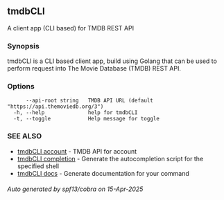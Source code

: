 ## tmdbCLI

A client app (CLI based) for TMDB REST API

### Synopsis

tmdbCLI is a CLI based client app, build using Golang that can be used
to perform request into The Movie Database (TMDB) REST API.

### Options

```
      --api-root string   TMDB API URL (default "https://api.themoviedb.org/3")
  -h, --help              help for tmdbCLI
  -t, --toggle            Help message for toggle
```

### SEE ALSO

* [tmdbCLI account](tmdbCLI_account.md)	 - TMDB API for account
* [tmdbCLI completion](tmdbCLI_completion.md)	 - Generate the autocompletion script for the specified shell
* [tmdbCLI docs](tmdbCLI_docs.md)	 - Generate documentation for your command

###### Auto generated by spf13/cobra on 15-Apr-2025
